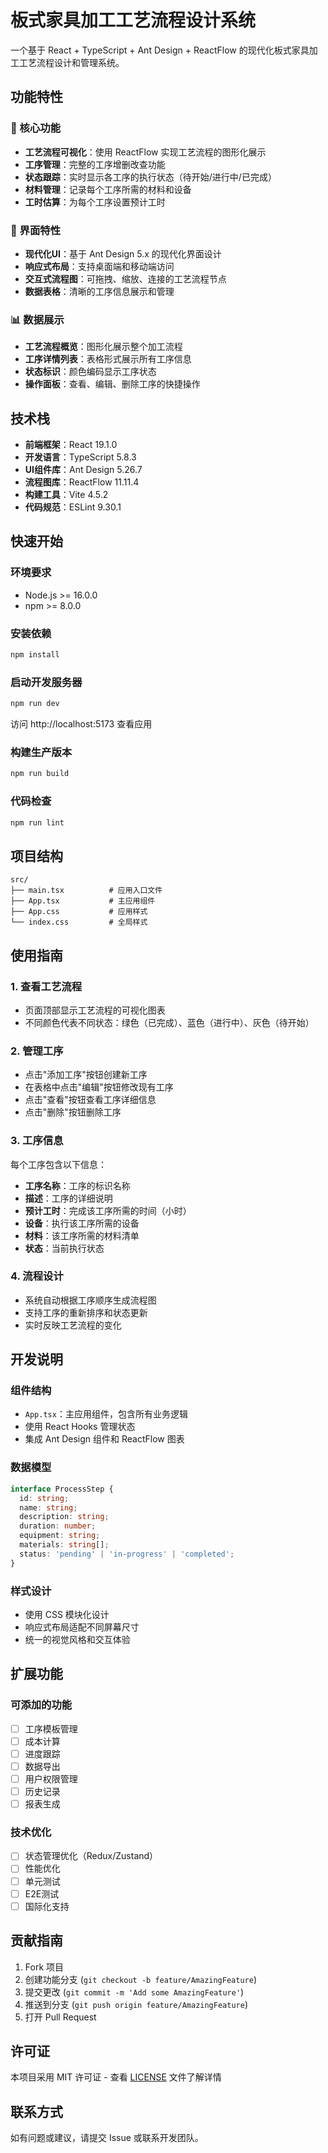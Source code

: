 # 板式家具加工工艺流程设计系统

一个基于 React + TypeScript + Ant Design + ReactFlow 的现代化板式家具加工工艺流程设计和管理系统。

## 功能特性

### 🎯 核心功能
- **工艺流程可视化**：使用 ReactFlow 实现工艺流程的图形化展示
- **工序管理**：完整的工序增删改查功能
- **状态跟踪**：实时显示各工序的执行状态（待开始/进行中/已完成）
- **材料管理**：记录每个工序所需的材料和设备
- **工时估算**：为每个工序设置预计工时

### 🎨 界面特性
- **现代化UI**：基于 Ant Design 5.x 的现代化界面设计
- **响应式布局**：支持桌面端和移动端访问
- **交互式流程图**：可拖拽、缩放、连接的工艺流程节点
- **数据表格**：清晰的工序信息展示和管理

### 📊 数据展示
- **工艺流程概览**：图形化展示整个加工流程
- **工序详情列表**：表格形式展示所有工序信息
- **状态标识**：颜色编码显示工序状态
- **操作面板**：查看、编辑、删除工序的快捷操作

## 技术栈

- **前端框架**：React 19.1.0
- **开发语言**：TypeScript 5.8.3
- **UI组件库**：Ant Design 5.26.7
- **流程图库**：ReactFlow 11.11.4
- **构建工具**：Vite 4.5.2
- **代码规范**：ESLint 9.30.1

## 快速开始

### 环境要求
- Node.js >= 16.0.0
- npm >= 8.0.0

### 安装依赖
```bash
npm install
```

### 启动开发服务器
```bash
npm run dev
```

访问 http://localhost:5173 查看应用

### 构建生产版本
```bash
npm run build
```

### 代码检查
```bash
npm run lint
```

## 项目结构

```
src/
├── main.tsx          # 应用入口文件
├── App.tsx           # 主应用组件
├── App.css           # 应用样式
└── index.css         # 全局样式
```

## 使用指南

### 1. 查看工艺流程
- 页面顶部显示工艺流程的可视化图表
- 不同颜色代表不同状态：绿色（已完成）、蓝色（进行中）、灰色（待开始）

### 2. 管理工序
- 点击"添加工序"按钮创建新工序
- 在表格中点击"编辑"按钮修改现有工序
- 点击"查看"按钮查看工序详细信息
- 点击"删除"按钮删除工序

### 3. 工序信息
每个工序包含以下信息：
- **工序名称**：工序的标识名称
- **描述**：工序的详细说明
- **预计工时**：完成该工序所需的时间（小时）
- **设备**：执行该工序所需的设备
- **材料**：该工序所需的材料清单
- **状态**：当前执行状态

### 4. 流程设计
- 系统自动根据工序顺序生成流程图
- 支持工序的重新排序和状态更新
- 实时反映工艺流程的变化

## 开发说明

### 组件结构
- `App.tsx`：主应用组件，包含所有业务逻辑
- 使用 React Hooks 管理状态
- 集成 Ant Design 组件和 ReactFlow 图表

### 数据模型
```typescript
interface ProcessStep {
  id: string;
  name: string;
  description: string;
  duration: number;
  equipment: string;
  materials: string[];
  status: 'pending' | 'in-progress' | 'completed';
}
```

### 样式设计
- 使用 CSS 模块化设计
- 响应式布局适配不同屏幕尺寸
- 统一的视觉风格和交互体验

## 扩展功能

### 可添加的功能
- [ ] 工序模板管理
- [ ] 成本计算
- [ ] 进度跟踪
- [ ] 数据导出
- [ ] 用户权限管理
- [ ] 历史记录
- [ ] 报表生成

### 技术优化
- [ ] 状态管理优化（Redux/Zustand）
- [ ] 性能优化
- [ ] 单元测试
- [ ] E2E测试
- [ ] 国际化支持

## 贡献指南

1. Fork 项目
2. 创建功能分支 (`git checkout -b feature/AmazingFeature`)
3. 提交更改 (`git commit -m 'Add some AmazingFeature'`)
4. 推送到分支 (`git push origin feature/AmazingFeature`)
5. 打开 Pull Request

## 许可证

本项目采用 MIT 许可证 - 查看 [LICENSE](LICENSE) 文件了解详情

## 联系方式

如有问题或建议，请提交 Issue 或联系开发团队。

